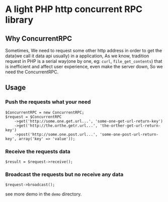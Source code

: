 # A light PHP http concurrent RPC library

## Why ConcurrentRPC

Sometimes, We need to request some other http address in order to get the data(we call it data api usually) in a application, As we know, tradition request in PHP is a serial way(one by one, eg: `curl`, `file_get_contents`) that is inefficient and affect user experience, even make the server down, So we need the ConcurrentRPC.

## Usage

### Push the requests what your need

```
$ConcurrentRPC = new ConcurrentRPC;
$request = $ConcurrentRPC
    ->get('http://some.one.get.url...', 'some-one-get-url-return-key')
    ->get('http://the.orthe.getr.url...', 'the-orther-get-url-return-key')
    ->post('http://some.one.post.url...', 'some-one-post-url-return-key', array('key' => 'value'));
```

### Receive the requests data

```
$result = $request->receive();
```

### Broadcast the requests but no receive any data

```
$request->broadcast();
```

see more demo in the `demo` directory.